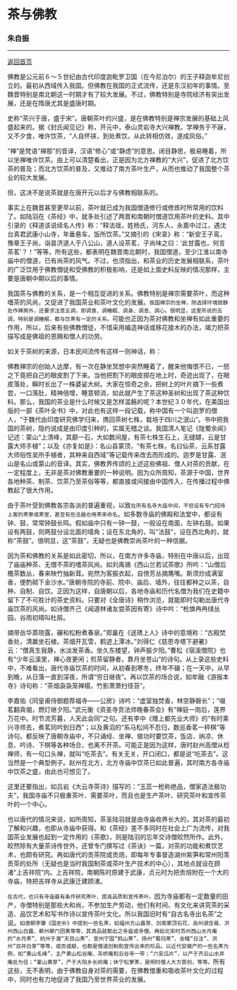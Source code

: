 # 茶与佛教
### 朱自振
---
[返回首页](index.html)

佛教是公元前６～５世纪由古代印度迦毗罗卫国（在今尼泊尔）的王子释迦牟尼创立的。最初从西域传入我国。但佛教在我国的正式流传，还是东汉初年的事情。至魏晋特别是南北朝这一时期才有了较大发展。不过，佛教特别是寺院经济有突出发展，还是在隋唐尤其是盛唐时期。

史称“茶兴于唐，盛于宋”。唐朝茶叶的兴盛，是在佛教特别是禅宗发展的基础上风盛起来的。据《封氏闻见记》称，开元中，泰山灵岩寺大兴禅教。学禅务于不寐，又不夕食，唯许饮茶，“人自怀挟，到处煮饮，从此转相仿效，遂成风俗。”

“禅”是梵语“禅那”的音译，汉语“修心”或“静虑”的意思。闭目静思，极易睡着，所以坐禅唯许饮茶。由上可以清楚看出，正是因为北方禅教的“大兴”，促进了北方饮茶的普及；而北方饮茶的普及，又推动了南方茶叶生产，从而也推动了我国整个茶业的较大发展。

但，这决不是说茶就是在唐开元以后才与佛教相联系的。

事实上在魏晋甚至更早以前，茶叶就已成为我国僧道修行或修炼时所常用的饮料了。如陆羽在《茶经》中，就多处引述了两晋和南朝时僧道饮用茶叶的史料。其中引录的《释道该说续名人传》称：“释法瑶，姓杨氏，河东人，永嘉中过江，遇沈台真君武康小山寺，年垂悬车，饭所饮茶。”又摘引的《宋录》称：“新安王子鸾，豫章王子尚，诣昙济道人于八公山，道人设茶茗，子尚味之曰：‘此甘露也，何言茶茗’？！”等等。所有这些，都表明在魏晋南北朝时，我国僧道，至少江淮以南寺庙中的僧道，已有尚茶的风气。不过，也须指出，和茶业的历史发展相联系，茶叶的广泛饮用于佛教僧徒和受佛教的积极影响，还是如上面史料反映的情况那样，主要是唐朝中期以后的事情。

我国茶与佛教的关系，是一个相互促进的关系。佛教特别是禅宗需要茶叶，而这种嗜茶的风尚，又促进了我国茶业和茶叶文化的发展。`我国禅宗的坐禅，除选择环境寂静处作禅房外，还要求注意五调，即调食、调睡眠、调身、调息、调心。很明显，这里所说的五调，特别是调睡眠，都与饮茶有一定的关系。`可能也正因为茶对佛教和坐禅有如此重要的作用，所以，后来有些佛教僧徒，不惜采用编造神话或移花接木的办法，竭力把茶描写成是佛祖的恩赐和僧人的功劳。

如关于茶树的来源，日本民间流传有这样一则神话，称：

佛教禅宗的创始人达摩，有一次在静坐冥想中突然睡着了，醒来他悔恨不已，一怒之下竟把自己的眼皮割了下来。当他把割下的眼皮掷在地上时，奇迹出现了，在眼皮落处，瞬时长出了一株婆娑大树。大家在惊奇之余，把树上的叶片摘下一些煮尝，一口落肚，精神倍增，睡意顿消，如此就产生了茶这种圣树和出现了茶这种饮料。那么，我国的茶业是什么时候又是怎样滥觞的呢？本世纪３０年代，在美国出版的一部《茶叶全书》中，对此也有这样一段记载，称中国有一个叫迦罗的僧人，“于魏代由印度研究佛学归来，携回茶树七株，栽培于四川之泯山”。书中把我国的茶树，隐约说成是由印度引种的，实属无稽之谈。我国清人笔记《陇蜀余闻》记述：蒙山“上清峰，其巅一石，大如数间屋，有茶七株生石上，无缝罅，云是甘露大师手植”；以及《亦复如是》：名山县蒙顶，“有茶七株，名曰仙茶，云系甘露大师俗性吴所手植者，其种来自西域”等记载传来改去而形成的。迦罗是甘露、泯山是名山或蒙山的音译。其实，佛教界传颂的上述这些佛祖、僧人对茶的贡献，在一定程度上，无非是茶对佛教重要的一种说明。因为众所周知，茶源于中国，世界各地种茶、制茶、饮茶乃至茶俗等等，都直接或间接由中国传入，在传播过程中佛教起了很大作用。

由于茶叶受到佛教各宗各派的普遍重视，以致`在所有名寺大庙中间，不但设有专门招待上客的茶寮或茶室，甚至有些法器也用茶来命名`。如多数寺庙的佛殿和法堂中，都设有钟、鼓，常常钟鼓长鸣。假如庙中只有一钟一鼓，一般设在南面，左钟右鼓。如果设有两鼓，则两鼓分设北面的墙角；设在东北角的，叫“法鼓”，设在西北角的，就称“茶鼓”。很明显，这“茶鼓”，无疑也是佛教崇尚茶叶的一种信据。

因为茶和佛教的关系是如此密切，所以，在南方许多寺庙，特别在中唐以后，出现了庙庙种茶、无僧不茶的嗜茶风尚。如刘禹锡《西山兰若试茶歌》所吟：“山僧后檐茶数丛，春来映竹抽新茸。宛然为客振衣起，自傍芳丛摘鹰嘴。斯须炒成满室香，便酌砌下金沙水。”唐朝寺院的寺前、院中、庙后、墙外，往往都种之以茶，自种、自制、自饮。正因为这样，自唐朝以后，各地寺庙和历代名僧为我们在史籍中留下了不可胜计的茶史资料。只要对《全唐诗》稍作浏览，就能即时勾勒出唐代寺庙饮茶的风尚。如诗僧齐己《闻道林诸友尝茶因有寄》诗中吟：“枪旗冉冉绿丛园，谷雨初晴叫杜鹃。

摘带岳华蒸晓露，碾和松粉煮春泉。”郑巢在《送琇上人》诗中的意境称：“古殿焚香处，清羸坐石棱。茶烟开瓦雪，鹤迹上潭冰。”刘得仁《慈恩寺塔下避暑》云：“僧真生我静，水淡发茶香。坐久东楼望，钟声振夕阳。”曹松《宿溪僧院》也有“少年云溪里，禅心夜更闲；煎茶留静者，靠月坐苍山”的诗句。从上录这些史料中，不难看出，唐代寺庙饮茶的时间，从初春到寒冬，终年不辍；在一天中，从早到晚，从日落一直到深夜，所谓“穷日继夜”。再以饮茶的场合说，如牟融《游报本寺》诗句称：“茶烟袅袅笼禅榻，竹影萧萧扫径苔”。

李嘉佑《同皇甫侍御题荐福寺——公房》诗吟：“虚室独焚香，林空静磬长”；“啜茗翻真偈，燃灯继夕阳。”武元衡《资圣寺贲法师晚春茶会》有“禅庭一雨后，莲界万花中。时节流芳暮，人天此会同”之句。还有李中《赠上都先业大师》的“有时乘兴寻师去，煮茗同吟到日西”；以及黄滔的“系马松间不忍归，数巡香茗一枰棋”等诗句。都反映了唐朝寺庙中，不只诵经、坐禅、做功时要饮茶，饭店、纳凉、休息、吟诗、下棋等各种场合，也离不开茶。可能正是因为这样，唐时赵州高僧从稔禅师，有一句口头禅，就叫“吃茶去”。有关无关，开口闭口，都是说“吃茶去”。这当然是一个典型例子。赵州在北方，北方寺庙中饮茶已如此普遍，其时南方各寺庙中饮茶之盛，由此也可想见了。

这里还要指出，如吕岩《大云寺茶诗》描写的：“玉蕊一枪称绝品，僧家造法极功夫”，我国寺庙不只极重茶叶、需要茶叶，而且也是生产茶叶、研究茶叶和宣传茶叶的一个中心。

也以唐代的情况来说，如所周知，茶圣陆羽就是由寺庙收养长大的，其对茶的最初了解和兴趣，也即从寺庙中获得。和《茶经》差不多同时在社会上广为流传，对我国茶业发展也起到一定作用的《茶歌》，则是陆羽的忘年交诗僧皎然所作。此外，皎然除有大量茶诗传世外，还曾专门撰写过《茶诀》一篇，对茶的功能和煮饮艺术，也颇有研究。再如唐代的贡茶院或贡焙，即每年专事督造湖州紫笋和常州阳羡贡茶的处所（无疑也是当时我国制茶或茶叶生产技术的中心），其地点就设在顾渚“上吉祥院”内。上吉祥院，南朝陈时原建于武康，贞元时为把贡焙附在一个大的寺庙，特把吉祥寺从武康迁建顾渚。

`在古代，也只有寺庙最有条件研究茶叶、提高品质和宣传茶叶。`因为寺庙都有一定数量的田产，寺僧特别是那些大和尚，不参加生产劳动，他们有时间、有文化来讲究茶的采造、品饮艺术和写书作诗以宣传茶叶文化。所以我国旧时有“自古名寺出名茶”之说。`如唐朝李肇《国史补》中提到一些名茶，如福州方山露芽、剑南蒙顶石花、岳州湖含膏、洪州西山白露、蕲州蕲门团黄等等，其真品就都出之寺庙或寺僧。再如北宋时苏州西山水月庵的“水月茶”、杭州于潜“天目山茶”、宣州宁国“鸦山茶”、扬州“蜀冈茶”、会稽“日注”、洪州“双井白芽”等等，或贡或献，也都是僧道创制和宣传出来的珍品。以近代安徽产的一些名茶为例，如“黄山毛峰”，主产黄山松谷庵、吊桥庵和云谷寺一带；“六安瓜片”，以产于齐云山水井庵处为佳；“霍山黄芽”，产于大阳乡长岭庵；休宁松萝茶，是明时僧人大方首创，等等。`所有这些，无不表明，由于佛教自身对茶的需要，在佛教借重和吸收茶叶文化的过程中，同时也有力地促进了我国乃至世界茶业的发展。
